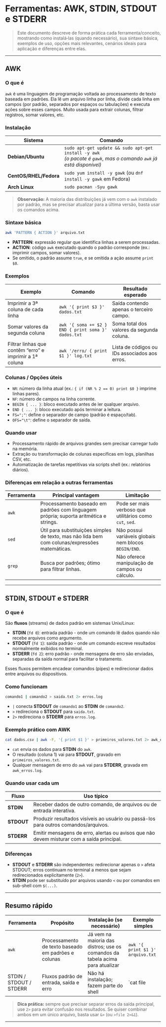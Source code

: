 # Ferramentas: **AWK**, **STDIN**, **STDOUT** e **STDERR**

> Este documento descreve de forma prática cada ferramenta/conceito, mostrando como instalá‑las (quando necessário), sua sintaxe básica, exemplos de uso, opções mais relevantes, cenários ideais para aplicação e diferenças entre elas.

---

## AWK

### O que é
`awk` é uma linguagem de programação voltada ao processamento de texto baseada em padrões. Ela lê um arquivo linha por linha, divide cada linha em campos (por padrão, separados por espaços ou tabulações) e executa ações sobre esses campos. Muito usada para extrair colunas, filtrar registros, somar valores, etc.

### Instalação

| Sistema | Comando |
|---------|---------|
| **Debian/Ubuntu** | `sudo apt-get update && sudo apt-get install -y awk` <br>*(o pacote é `gawk`, mas o comando `awk` já está disponível)* |
| **CentOS/RHEL/Fedora** | `sudo yum install -y gawk` (ou `dnf install -y gawk` em Fedora) |
| **Arch Linux** | `sudo pacman -Syu gawk` |

> **Observação:** A maioria das distribuições já vem com o `awk` instalado por padrão, mas se precisar atualizar para a última versão, basta usar os comandos acima.

### Sintaxe básica

```bash
awk 'PATTERN { ACTION }' arquivo.txt
```

- **PATTERN**: expressão regular que identifica linhas a serem processadas.  
- **ACTION**: código `awk` executado quando o padrão corresponde (ex.: imprimir campos, somar valores).  
- Se omitido, o padrão assume `true`, e se omitida a ação assume `print $0`.

### Exemplos

| Exemplo | Comando | Resultado esperado |
|---------|--------|--------------------|
| Imprimir a 3ª coluna de cada linha | ```awk '{ print $3 }' dados.txt``` | Saída contendo apenas o terceiro campo. |
| Somar valores da segunda coluna | ```awk '{ soma += $2 } END { print soma }' dados.txt``` | Soma total dos valores da segunda coluna. |
| Filtrar linhas que contêm “erro” e imprimir a 1ª coluna | ```awk '/erro/ { print $1 }' log.txt``` | Lista de códigos ou IDs associados aos erros. |

### Colunas / Opções úteis

- `NR`: número da linha atual (ex.: `{ if (NR % 2 == 0) print $0 }` imprime linhas pares).  
- `NF`: número de campos na linha corrente.  
- `BEGIN { ... }`: bloco executado antes de ler qualquer arquivo.  
- `END { ... }`: bloco executado após terminar a leitura.  
- `FS=";"`: define o separador de campo (padrão é espaço/tab).  
- `OFS="\t"`: define o separador de saída.

### Quando usar

- Processamento rápido de arquivos grandes sem precisar carregar tudo na memória.
- Extração ou transformação de colunas específicas em logs, planilhas CSV, etc.
- Automatização de tarefas repetitivas via scripts shell (ex.: relatórios diários).

### Diferenças em relação a outras ferramentas

| Ferramenta | Principal vantagem | Limitação |
|------------|---------------------|-----------|
| `awk` | Processamento baseado em padrões com linguagem própria; suporta aritmética e strings. | Pode ser mais verboso que utilitários como `cut`, `sed`. |
| `sed` | Útil para substituições simples de texto, mas não lida bem com colunas/expressões matemáticas. | Não possui variáveis globais nem blocos `BEGIN/END`. |
| `grep` | Busca por padrões; ótimo para filtrar linhas. | Não oferece manipulação de campos ou cálculo. |

---

## STDIN, STDOUT e STDERR

### O que é
São **fluxos** (streams) de dados padrão em sistemas Unix/Linux:

- **STDIN** (`fd 0`): entrada padrão - onde um comando lê dados quando não recebe arquivos como argumento.
- **STDOUT** (`fd 1`): saída padrão - onde um comando escreve resultados normalmente exibidos no terminal.
- **STDERR** (`fd 2`): erro padrão - onde mensagens de erro são enviadas, separadas da saída normal para facilitar o tratamento.

Esses fluxos permitem encadear comandos (pipes) e redirecionar dados entre arquivos ou dispositivos.

### Como funcionam

```bash
comando1 | comando2 > saida.txt 2> erros.log
```

- `|` conecta **STDOUT** de `comando1` ao **STDIN** de `comando2`.  
- `>` redireciona o **STDOUT** para `saida.txt`.  
- `2>` redireciona o **STDERR** para `erros.log`.

### Exemplo prático com AWK

```bash
cat dados.csv | awk -F, '{ print $1 }' > primeiros_valores.txt 2> awk_erros.log
```

- `cat` envia os dados para **STDIN** do `awk`.  
- O resultado (coluna 1) vai para **STDOUT**, gravado em `primeiros_valores.txt`.  
- Qualquer mensagem de erro do `awk` vai para **STDERR**, gravada em `awk_erros.log`.

### Quando usar cada um

| Fluxo | Uso típico |
|-------|------------|
| **STDIN** | Receber dados de outro comando, de arquivos ou de entrada interativa. |
| **STDOUT** | Produzir resultados visíveis ao usuário ou passá-los para outros comandos/arquivos. |
| **STDERR** | Emitir mensagens de erro, alertas ou avisos que não devem misturar com a saída principal. |

### Diferenças

- **STDOUT** e **STDERR** são independentes: redirecionar apenas o `>` afeta STDOUT; erros continuam no terminal a menos que sejam redirecionados explicitamente (`2>`).  
- **STDIN** pode ser substituído por arquivos usando `<` ou por comandos em sub-shell com `$(...)`.  

---

## Resumo rápido

| Ferramenta | Propósito | Instalação (se necessário) | Exemplo simples |
|------------|-----------|-----------------------------|----------------|
| `awk` | Processamento de texto baseado em padrões e colunas | Já vem na maioria das distros; use os comandos da tabela acima para atualizar | ```awk '{ print $1 }' arquivo.txt``` |
| STDIN / STDOUT / STDERR | Fluxos padrão de entrada, saída e erro | Não há instalação; fazem parte do shell | `cat file | awk '{print $2}' > out.txt 2> err.log` |

> **Dica prática:** sempre que precisar separar erros da saída principal, use `2>` para evitar confusão nos resultados. Se quiser combinar ambos em um único arquivo, basta usar `&>` (ou `>file 2>&1`).

---

